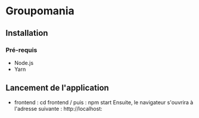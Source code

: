 # Groupomania

## Installation 
### Pré-requis
- Node.js 
- Yarn

## Lancement de l'application
- frontend : cd frontend / puis : npm start
Ensuite, le navigateur s'ouvrira à l'adresse suivante :  http://localhost:





